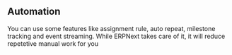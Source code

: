 ## Automation

You can use some features like assignment rule, auto repeat, milestone tracking and event streaming. While ERPNext takes care of it, it will reduce repetetive manual work for you